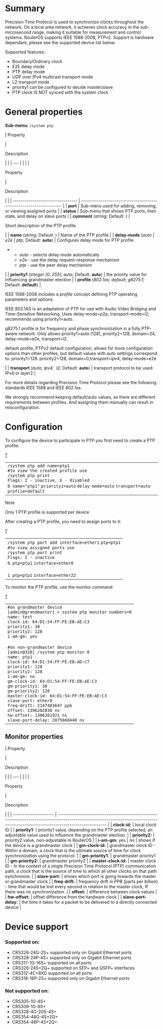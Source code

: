 # Summary

Precision Time Protocol is used to synchronize clocks throughout the network. On a local area network, it achieves clock accuracy in the sub-microsecond range, making it suitable for measurement and control systems. RouterOS supports IEEE 1588-2008, PTPv2. Support is hardware dependant, please see the supported device list below.

Supported features:

-   Boundary/Ordinary clock
-   E2E delay mode
-   PTP delay mode
-   UDP over IPv4 multicast transport mode
-   L2 transport mode
-   priority1 can be configured to decide master/slave
-   PTP clock IS NOT synced with the system clock

# General properties

**Sub-menu:** `/system ptp`

  

| 
Property

 | 

Description

|     |
| --- |  |
|     |

Property

 | 

Description

|                                   |
| --------------------------------- | -------------------------------------------------------------------- |
| **port**                          | Sub-menu used for adding, removing, or viewing assigned ports        |
| **status**                        | Sub-menu that shows PTP ports, their state, and delay on slave ports |
| **comment** (_string_; Default: ) |

Short description of the PTP profile

 |
| **name** (_string_; Default: ) | Name of the PTP profile |
| **delay-mode** (_auto | e2e | ptp_; Default: **auto**) | Configures delay mode for PTP profile

-   -   _auto_ \- selects delay mode automatically
    -   _e2e_ \- use the delay request-response mechanism
    -   _ptp_ \- use the peer delay mechanism

 |
| **priority1** (_integer \[0..255\]_; auto; Default: **auto**) | the priority value for influencing grandmaster election |
| **profile** (_802.1as; default; g8275.1;_ Default: **default**) | 

IEEE 1588-2008 includes a _profile_ concept defining PTP operating parameters and options. 

IEEE 802.1AS is an adaptation of PTP for use with Audio Video Bridging and Time-Sensitive Networking. Uses delay-mode=p2p, transport-mode=l2; recommends using priority1=auto.

g8275.1 profile is for frequency and phase synchronization in a fully PTP-aware network. Only allows priority1=auto (128), priority2=128, domain=24, delay-mode=e2e, transport=l2.

default profile, PTPv2 default configuration, allows for more configuration options than other profiles, but default values with auto settings correspond to: priority1=128. priority2=128, domain=0,transport=ipv4, delay-mode=e2e

 |
| **transport** (_auto; ipv4;  l2;_ Default: **auto**) | transport protocol to be used: IPv4 or layer2 |

  

For more details regarding Precision Time Protocol please see the following standards IEEE 1588 and IEEE 802.1as.

We strongly recommend keeping default/auto values, as there are different requirements between profiles. And assigning them manually can result in misconfiguration.

# Configuration

To configure the device to participate in PTP you first need to create a PTP profile:

[?](https://help.mikrotik.com/docs/display/ROS/Precision+Time+Protocol#)

<table border="0" cellpadding="0" cellspacing="0"><tbody><tr><td class="code"><div class="container" title="Hint: double-click to select code"><div class="line number1 index0 alt2" data-bidi-marker="true"><code class="ros constants">/system ptp </code><code class="ros functions">add </code><code class="ros value">name</code><code class="ros plain">=ptp1</code></div><div class="line number2 index1 alt1" data-bidi-marker="true"><code class="ros comments">#to view the created profile use</code></div><div class="line number3 index2 alt2" data-bidi-marker="true"><code class="ros constants">/system ptp </code><code class="ros functions">print</code></div><div class="line number4 index3 alt1" data-bidi-marker="true"><code class="ros plain">Flags</code><code class="ros constants">: I - inactive, X - disab</code><code class="ros plain">led</code></div><div class="line number5 index4 alt2" data-bidi-marker="true"><code class="ros plain">0 </code><code class="ros value">name</code><code class="ros plain">=</code><code class="ros string">"ptp1"</code> <code class="ros value">priority1</code><code class="ros plain">=auto</code> <code class="ros value">delay-mode</code><code class="ros plain">=auto</code> <code class="ros value">transport</code><code class="ros plain">=auto</code> <code class="ros value">profile</code><code class="ros plain">=default</code></div></div></td></tr></tbody></table>

Note

Only 1 PTP profile is supported per device

  

After creating a PTP profile, you need to assign ports to it:

[?](https://help.mikrotik.com/docs/display/ROS/Precision+Time+Protocol#)

<table border="0" cellpadding="0" cellspacing="0"><tbody><tr><td class="code"><div class="container" title="Hint: double-click to select code"><div class="line number1 index0 alt2" data-bidi-marker="true"><code class="ros constants">/system ptp port </code><code class="ros functions">add </code><code class="ros value">interface</code><code class="ros plain">=ether1</code> <code class="ros value">ptp</code><code class="ros plain">=ptp1</code></div><div class="line number2 index1 alt1" data-bidi-marker="true"><code class="ros comments">#to view assigned ports use</code></div><div class="line number3 index2 alt2" data-bidi-marker="true"><code class="ros constants">/system ptp port </code><code class="ros functions">print</code></div><div class="line number4 index3 alt1" data-bidi-marker="true"><code class="ros plain">Flags</code><code class="ros constants">: I - inactive</code></div><div class="line number5 index4 alt2" data-bidi-marker="true"><code class="ros plain">0 </code><code class="ros value">ptp</code><code class="ros plain">=ptp1</code> <code class="ros value">interface</code><code class="ros plain">=ether8</code></div><div class="line number6 index5 alt1" data-bidi-marker="true">&nbsp;</div><div class="line number7 index6 alt2" data-bidi-marker="true"><code class="ros plain">1 </code><code class="ros value">ptp</code><code class="ros plain">=ptp1</code> <code class="ros value">interface</code><code class="ros plain">=ether22</code></div></div></td></tr></tbody></table>

To monitor the PTP profile, use the monitor command:

[?](https://help.mikrotik.com/docs/display/ROS/Precision+Time+Protocol#)

<table border="0" cellpadding="0" cellspacing="0"><tbody><tr><td class="code"><div class="container" title="Hint: double-click to select code"><div class="line number1 index0 alt2" data-bidi-marker="true"><code class="ros comments">#on grandmaster device</code></div><div class="line number2 index1 alt1" data-bidi-marker="true"><code class="ros plain">[admin@grandmaster] &gt; system ptp </code><code class="ros functions">monitor </code><code class="ros value">numbers</code><code class="ros plain">=0</code></div><div class="line number3 index2 alt2" data-bidi-marker="true"><code class="ros plain">name</code><code class="ros constants">: test</code></div><div class="line number4 index3 alt1" data-bidi-marker="true"><code class="ros plain">clock-id</code><code class="ros constants">: 64:D1:54:FF:FE:EB:AE:C3</code></div><div class="line number5 index4 alt2" data-bidi-marker="true"><code class="ros plain">priority1</code><code class="ros constants">: 30</code></div><div class="line number6 index5 alt1" data-bidi-marker="true"><code class="ros plain">priority2</code><code class="ros constants">: 128</code></div><div class="line number7 index6 alt2" data-bidi-marker="true"><code class="ros plain">i-am-gm</code><code class="ros constants">: yes</code></div><div class="line number8 index7 alt1" data-bidi-marker="true">&nbsp;</div><div class="line number9 index8 alt2" data-bidi-marker="true"><code class="ros comments">#on non-grandmaster device</code></div><div class="line number10 index9 alt1" data-bidi-marker="true"><code class="ros plain">[admin@328] </code><code class="ros constants">/system ptp </code><code class="ros functions">monitor </code><code class="ros plain">0</code></div><div class="line number11 index10 alt2" data-bidi-marker="true"><code class="ros plain">name</code><code class="ros constants">: ptp1</code></div><div class="line number12 index11 alt1" data-bidi-marker="true"><code class="ros plain">clock-id</code><code class="ros constants">: 64:D1:54:FF:FE:EB:AD:C7</code></div><div class="line number13 index12 alt2" data-bidi-marker="true"><code class="ros plain">priority1</code><code class="ros constants">: 128</code></div><div class="line number14 index13 alt1" data-bidi-marker="true"><code class="ros plain">priority2</code><code class="ros constants">: 128</code></div><div class="line number15 index14 alt2" data-bidi-marker="true"><code class="ros plain">i-am-gm</code><code class="ros constants">: no</code></div><div class="line number16 index15 alt1" data-bidi-marker="true"><code class="ros plain">gm-clock-id</code><code class="ros constants">: 64:D1:54:FF:FE:EB:AE:C3</code></div><div class="line number17 index16 alt2" data-bidi-marker="true"><code class="ros plain">gm-priority1</code><code class="ros constants">: 30</code></div><div class="line number18 index17 alt1" data-bidi-marker="true"><code class="ros plain">gm-priority2</code><code class="ros constants">: 128</code></div><div class="line number19 index18 alt2" data-bidi-marker="true"><code class="ros plain">master-clock-id</code><code class="ros constants">: 64:D1:54:FF:FE:EB:AE:C3</code></div><div class="line number20 index19 alt1" data-bidi-marker="true"><code class="ros plain">slave-port</code><code class="ros constants">: ether8</code></div><div class="line number21 index20 alt2" data-bidi-marker="true"><code class="ros plain">freq-drift</code><code class="ros constants">: 2147483647 ppb</code></div><div class="line number22 index21 alt1" data-bidi-marker="true"><code class="ros plain">offset</code><code class="ros constants">: 1396202830 ns</code></div><div class="line number23 index22 alt2" data-bidi-marker="true"><code class="ros plain">hw-offset</code><code class="ros constants">: 1306201921 ns</code></div><div class="line number24 index23 alt1" data-bidi-marker="true"><code class="ros plain">slave-port-delay</code><code class="ros constants">: 2075668440 ns</code></div></div></td></tr></tbody></table>

## Monitor properties

| 
Property

 | 

Description

|     |
| --- |  |
|     |

Property

 | 

Description

|                       |
| --------------------- | ------------------------------------------------------------------------------------------------------------------------------------------------------------------------------------- |
| **clock-id:**         | local clock ID                                                                                                                                                                        |
| **priority1:**        | priority1 value, depending on the PTP profile selected, an adjustable value used to influence the grandmaster election.                                                               |
| **priority2:**        | priority2 value, non-adjustable in RouterOS                                                                                                                                           |
| **i-am-gm:** yes      | no                                                                                                                                                                                    | shows if the device is a grandmaster clock |
| **gm-clock-id:**      | grandmaster clock ID - Within a domain, a clock that is the ultimate source of time for clock synchronization using the protocol.                                                     |
| **gm-priority1:**     | grandmaster priority1                                                                                                                                                                 |
| **gm-priority2:**     | grandmaster priority2                                                                                                                                                                 |
| **master-clock-id:**  | master clock ID - In the context of a single Precision Time Protocol (PTP) communication path, a clock that is the source of time to which all other clocks on that path synchronize. |
| **slave-port:**       | shows which port is going towards the master or grandmaster clock                                                                                                                     |
| **freq-drift:**       | frequency drift in PPB (parts per billion) - time that would be lost every second in relation to the master clock, IF there was no synchronization.                                   |
| **offset:**           | difference between clock values                                                                                                                                                       |
| **hw-offset:**        | offset difference from the hardware clock                                                                                                                                             |
| **slave-port-delay:** | the time it takes for a packet to be delivered to a directly connected device                                                                                                         |

# Device support

### Supported on:

-   CRS326-24G-2S+ supported only on Gigabit Ethernet ports
-   CRS328-24P-4S+ supported only on Gigabit Ethernet ports
-   CRS317-1G-16S+ supported on all ports
-   CRS326-24S+2Q+ supported on SFP+ and QSFP+ interfaces
-   CRS312-4C+8XG supported on all ports
-   CRS318-16P-2S+ supported only on Gigabit Ethernet ports

### Not supported on:

-   CRS305-1G-4S+
-   CRS309-1G-8S+
-   CRS328-4C-20S-4S+
-   CRS354-48G-4S+2Q+
-   CRS354-48P-4S+2Q+